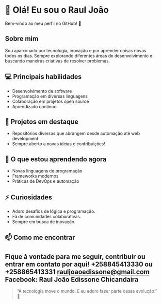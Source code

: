 # 👋 Olá! Eu sou o Raul João 

Bem-vindo ao meu perfil no GitHub! 🚀

## Sobre mim
Sou apaixonado por tecnologia, inovação e por aprender coisas novas todos os dias. Sempre explorando diferentes áreas do desenvolvimento e buscando maneiras criativas de resolver problemas.

## 💻 Principais habilidades
- Desenvolvimento de software
- Programação em diversas linguagens
- Colaboração em projetos open source
- Aprendizado contínuo

## 📂 Projetos em destaque
- Repositórios diversos que abrangem desde automação até web development.
- Sempre aberto a novas ideias e contribuições!

## 🌱 O que estou aprendendo agora
- Novas linguagens de programação
- Frameworks modernos
- Práticas de DevOps e automação

## ⚡ Curiosidades
- Adoro desafios de lógica e programação.
- Fã de comunidades colaborativas.
- Sempre em busca de inovação.

## 📫 Como me encontrar
Fique à vontade para me seguir, contribuir ou entrar em contato por aqui!
+258845413330 ou +258865413331 
rauljoaoedissone@gmail.com 
Facebook: Raul João Edissone Chicandaira
---

> “A tecnologia move o mundo. E eu adoro fazer parte dessa evolução.” 🚀
> 
